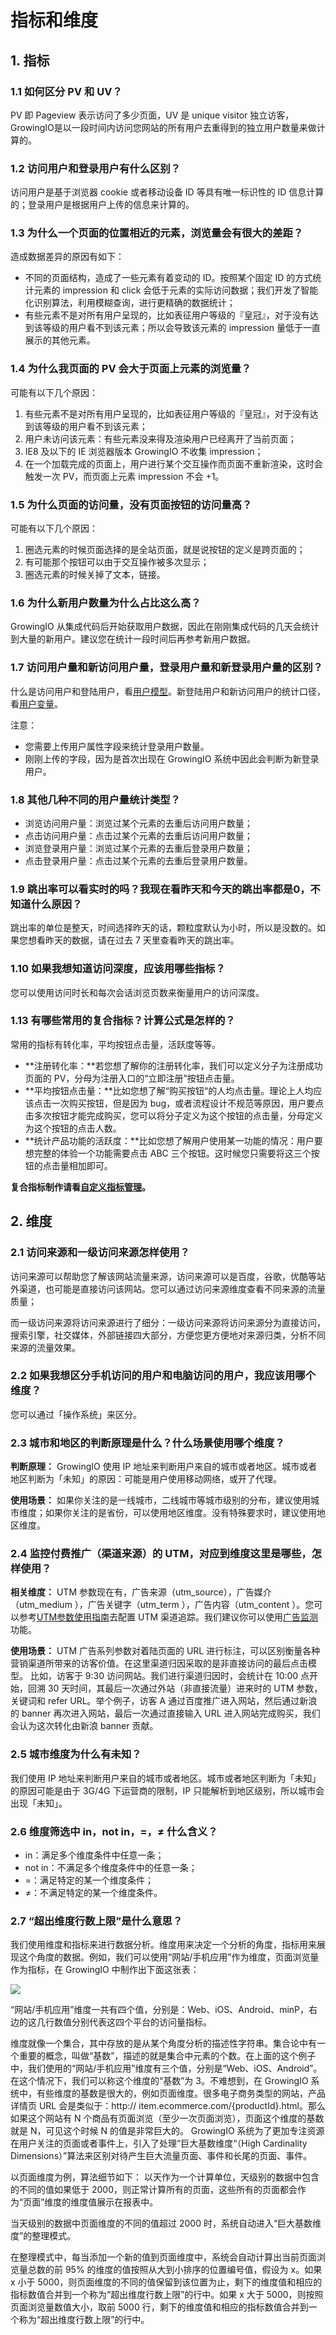 # 指标和维度

## 1. 指标 <a id="1"></a>

### 1.1 如何区分 PV 和 UV？ <a id="1&#x5982;&#x4F55;&#x533A;&#x5206;-pv-&#x548C;-uv&#xFF1F;"></a>

PV 即 Pageview 表示访问了多少页面，UV 是 unique visitor 独立访客，GrowingIO是以一段时间内访问您网站的所有用户去重得到的独立用户数量来做计算的。

### 1.2 访问用户和登录用户有什么区别？ <a id="2&#x8BBF;&#x95EE;&#x7528;&#x6237;&#x548C;&#x767B;&#x5F55;&#x7528;&#x6237;&#x6709;&#x4EC0;&#x4E48;&#x533A;&#x522B;&#xFF1F;"></a>

访问用户是基于浏览器 cookie 或者移动设备 ID 等具有唯一标识性的 ID 信息计算的；登录用户是根据用户上传的信息来计算的。

### 1.3 为什么一个页面的位置相近的元素，浏览量会有很大的差距？ <a id="4&#x4E3A;&#x4EC0;&#x4E48;&#x4E00;&#x4E2A;&#x9875;&#x9762;&#x7684;&#x4F4D;&#x7F6E;&#x76F8;&#x8FD1;&#x7684;&#x5143;&#x7D20;&#xFF0C;&#x6D4F;&#x89C8;&#x91CF;&#x4F1A;&#x6709;&#x5F88;&#x5927;&#x7684;&#x5DEE;&#x8DDD;&#xFF1F;"></a>

造成数据差异的原因有如下：

* 不同的页面结构，造成了一些元素有着变动的 ID。按照某个固定 ID 的方式统计元素的 impression 和 click 会低于元素的实际访问数据；我们开发了智能化识别算法，利用模糊查询，进行更精确的数据统计；
* 有些元素不是对所有用户呈现的，比如表征用户等级的『皇冠』，对于没有达到该等级的用户看不到该元素；所以会导致该元素的 impression 量低于一直展示的其他元素。

### 1.4 为什么我页面的 PV 会大于页面上元素的浏览量？ <a id="5&#x4E3A;&#x4EC0;&#x4E48;&#x6211;&#x9875;&#x9762;&#x7684;-pv-&#x4F1A;&#x5927;&#x4E8E;&#x9875;&#x9762;&#x4E0A;&#x5143;&#x7D20;&#x7684;&#x6D4F;&#x89C8;&#x91CF;&#xFF1F;"></a>

可能有以下几个原因：

1. 有些元素不是对所有用户呈现的，比如表征用户等级的『皇冠』，对于没有达到该等级的用户看不到该元素；
2. 用户未访问该元素：有些元素没来得及渲染用户已经离开了当前页面；
3. IE8 及以下的 IE 浏览器版本 GrowingIO 不收集 impression；
4. 在一个加载完成的页面上，用户进行某个交互操作而页面不重新渲染，这时会触发一次 PV，而页面上元素 impression 不会 +1。

### 1.5 为什么页面的访问量，没有页面按钮的访问量高？ <a id="6&#x4E3A;&#x4EC0;&#x4E48;&#x9875;&#x9762;&#x7684;&#x8BBF;&#x95EE;&#x91CF;&#xFF0C;&#x6CA1;&#x6709;&#x9875;&#x9762;&#x6309;&#x94AE;&#x7684;&#x8BBF;&#x95EE;&#x91CF;&#x9AD8;&#xFF1F;"></a>

可能有以下几个原因：

1. 圈选元素的时候页面选择的是全站页面，就是说按钮的定义是跨页面的；
2. 有可能那个按钮可以由于交互操作被多次显示；
3. 圈选元素的时候关掉了文本，链接。

### 1.6 为什么新用户数量为什么占比这么高？ <a id="7&#x4E3A;&#x4EC0;&#x4E48;&#x65B0;&#x7528;&#x6237;&#x6570;&#x91CF;&#x4E3A;&#x4EC0;&#x4E48;&#x5360;&#x6BD4;&#x8FD9;&#x4E48;&#x9AD8;&#xFF1F;"></a>

GrowingIO 从集成代码后开始获取用户数据，因此在刚刚集成代码的几天会统计到大量的新用户。建议您在统计一段时间后再参考新用户数据。

### 1.7 访问用户量和新访问用户量，登录用户量和新登录用户量的区别？ <a id="8&#x8BBF;&#x95EE;&#x7528;&#x6237;&#x91CF;&#x548C;&#x65B0;&#x8BBF;&#x95EE;&#x7528;&#x6237;&#x91CF;&#xFF0C;&#x767B;&#x5F55;&#x7528;&#x6237;&#x91CF;&#x548C;&#x65B0;&#x767B;&#x5F55;&#x7528;&#x6237;&#x91CF;&#x7684;&#x533A;&#x522B;&#xFF1F;"></a>

什么是访问用户和登陆用户，看[用户模型](../introduction/datamodel/usermodel/)。新登陆用户和新访问用户的统计口径，看[用户变量](../introduction/data-definition/uservar/)。

注意：

* 您需要上传用户属性字段来统计登录用户数量。
* 刚刚上传的字段，因为是首次出现在 GrowingIO 系统中因此会判断为新登录用户。

### 1.8 其他几种不同的用户量统计类型？ <a id="9&#x5176;&#x4ED6;&#x51E0;&#x79CD;&#x4E0D;&#x540C;&#x7684;&#x7528;&#x6237;&#x91CF;&#x7EDF;&#x8BA1;&#x7C7B;&#x578B;&#xFF1F;"></a>

* 浏览访问用户量：浏览过某个元素的去重后访问用户数量；
* 点击访问用户量：点击过某个元素的去重后访问用户数量；
* 浏览登录用户量：浏览过某个元素的去重后登录用户数量；
* 点击登录用户量：点击过某个元素的去重后登录用户数量。

### 1.9 跳出率可以看实时的吗？我现在看昨天和今天的跳出率都是0，不知道什么原因？ <a id="11&#x8DF3;&#x51FA;&#x7387;&#x53EF;&#x4EE5;&#x770B;&#x5B9E;&#x65F6;&#x7684;&#x5417;&#xFF1F;&#x6211;&#x73B0;&#x5728;&#x770B;&#x6628;&#x5929;&#x548C;&#x4ECA;&#x5929;&#x7684;&#x8DF3;&#x51FA;&#x7387;&#x90FD;&#x662F;0&#xFF0C;&#x4E0D;&#x77E5;&#x9053;&#x4EC0;&#x4E48;&#x539F;&#x56E0;&#xFF1F;"></a>

跳出率的单位是整天，时间选择昨天的话，颗粒度默认为小时，所以是没数的。如果您想看昨天的数据，请在过去 7 天里查看昨天的跳出率。

### 1.10 如果我想知道访问深度，应该用哪些指标？ <a id="12&#x5982;&#x679C;&#x6211;&#x60F3;&#x77E5;&#x9053;&#x8BBF;&#x95EE;&#x6DF1;&#x5EA6;&#xFF0C;&#x5E94;&#x8BE5;&#x7528;&#x54EA;&#x4E9B;&#x6307;&#x6807;&#xFF1F;"></a>

您可以使用访问时长和每次会话浏览页数来衡量用户的访问深度。

### 1.13 有哪些常用的复合指标？计算公式是怎样的？ <a id="13&#x6709;&#x54EA;&#x4E9B;&#x5E38;&#x7528;&#x7684;&#x590D;&#x5408;&#x6307;&#x6807;&#xFF1F;&#x8BA1;&#x7B97;&#x516C;&#x5F0F;&#x662F;&#x600E;&#x6837;&#x7684;&#xFF1F;"></a>

常用的指标有转化率，平均按钮点击量，活跃度等等。

* **注册转化率：**若您想了解你的注册转化率，我们可以定义分子为注册成功页面的 PV，分母为注册入口的“立即注册”按钮点击量。
* **平均按钮点击量：**比如您想了解“购买按钮“的人均点击量。理论上人均应该点击一次购买按钮，但是因为 bug，或者流程设计不规范等原因，用户要点击多次按钮才能完成购买，您可以将分子定义为这个按钮的点击量，分母定义为这个按钮的点击人数。
* **统计产品功能的活跃度：**比如您想了解用户使用某一功能的情况：用户要想完整的体验一个功能需要点击 ABC 三个按钮。这时候您只需要将这三个按钮的点击量相加即可。

**复合指标制作请看**[**自定义指标管理**]()**。**

## 2. 维度 <a id="2"></a>

### 2.1 访问来源和一级访问来源怎样使用？ <a id="1&#x8BBF;&#x95EE;&#x6765;&#x6E90;&#x548C;&#x4E00;&#x7EA7;&#x8BBF;&#x95EE;&#x6765;&#x6E90;&#x600E;&#x6837;&#x4F7F;&#x7528;&#xFF1F;"></a>

​访问来源可以帮助您了解该网站流量来源，访问来源可以是百度，谷歌，优酷等站外渠道，也可能是直接访问该网站。您可以通过访问来源维度查看不同来源的流量质量；

而一级访问来源将访问来源进行了细分：一级访问来源将访问来源分为直接访问，搜索引擎，社交媒体，外部链接四大部分，方便您更方便地对来源归类，分析不同来源的流量效果。

### 2.2 如果我想区分手机访问的用户和电脑访问的用户，我应该用哪个维度？ <a id="2&#x5982;&#x679C;&#x6211;&#x60F3;&#x533A;&#x5206;&#x624B;&#x673A;&#x8BBF;&#x95EE;&#x7684;&#x7528;&#x6237;&#x548C;&#x7535;&#x8111;&#x8BBF;&#x95EE;&#x7684;&#x7528;&#x6237;&#xFF0C;&#x6211;&#x5E94;&#x8BE5;&#x7528;&#x54EA;&#x4E2A;&#x7EF4;&#x5EA6;&#xFF1F;"></a>

您可以通过「操作系统」来区分。

### 2.3 城市和地区的判断原理是什么？什么场景使用哪个维度？ <a id="3&#x57CE;&#x5E02;&#x548C;&#x5730;&#x533A;&#x7684;&#x5224;&#x65AD;&#x539F;&#x7406;&#x662F;&#x4EC0;&#x4E48;&#xFF1F;&#x4EC0;&#x4E48;&#x573A;&#x666F;&#x4F7F;&#x7528;&#x54EA;&#x4E2A;&#x7EF4;&#x5EA6;&#xFF1F;"></a>

**判断原理：** GrowingIO 使用 IP 地址来判断用户来自的城市或者地区。城市或者地区判断为「未知」的原因：可能是用户使用移动网络，或开了代理。

**使用场景：** 如果你关注的是一线城市，二线城市等城市级别的分布，建议使用城市维度；如果你关注的是省份，可以使用地区维度。没有特殊要求时，建议使用地区维度。

### 2.4 监控付费推广（渠道来源）的 UTM，对应到维度这里是哪些，怎样使用？ <a id="4&#x76D1;&#x63A7;&#x4ED8;&#x8D39;&#x63A8;&#x5E7F;&#xFF08;&#x6E20;&#x9053;&#x6765;&#x6E90;&#xFF09;&#x7684;utm&#xFF0C;&#x5BF9;&#x5E94;&#x5230;&#x7EF4;&#x5EA6;&#x8FD9;&#x91CC;&#x662F;&#x54EA;&#x4E9B;&#xFF0C;&#x600E;&#x6837;&#x4F7F;&#x7528;&#xFF1F;"></a>

**相关维度：** UTM 参数现在有，广告来源（utm\_source），广告媒介（utm\_medium ），广告关键字（utm\_term ），广告内容（utm\_content ）。您可以参考[UTM参数使用指南]()去配置 UTM 渠道追踪。我们建议你可以使用[广告监测]()功能。

**使用场景：** UTM 广告系列参数对着陆页面的 URL 进行标注，可以区别衡量各种营销渠道所带来的访客价值。在这里渠道归因采取的是非直接访问的最后点击模型。 比如，访客于 9:30 访问网站。我们进行渠道归因时，会统计在 10:00 点开始，回溯 30 天时间，其最后一次通过外站（非直接流量）进来时的 UTM 参数，关键词和 refer URL。举个例子，访客 A 通过百度推广进入网站，然后通过新浪的 banner 再次进入网站，最后一次通过直接输入 URL 进入网站完成购买，我们会认为这次转化由新浪 banner 贡献。

### 2.5 城市维度为什么有未知？ <a id="5&#x57CE;&#x5E02;&#x7EF4;&#x5EA6;&#x4E3A;&#x4EC0;&#x4E48;&#x6709;&#x672A;&#x77E5;&#xFF1F;"></a>

我们使用 IP 地址来判断用户来自的城市或者地区。城市或者地区判断为「未知」的原因可能是由于 3G/4G 下运营商的限制，IP 只能解析到地区级别，所以城市会出现「未知」。

### 2.6 维度筛选中 in，not in，=，≠ 什么含义？ <a id="6&#x7EF4;&#x5EA6;&#x7B5B;&#x9009;&#x4E2D;-in&#xFF0C;not-in&#xFF0C;&#xFF0C;&#x2260;-&#x4EC0;&#x4E48;&#x542B;&#x4E49;&#xFF1F;"></a>

* in：满足多个维度条件中任意一条；
* not in：不满足多个维度条件中的任意一条；
* =：满足特定的某一个维度条件；
* ≠：不满足特定的某一个维度条件。

### 2.7 “超出维度行数上限”是什么意思？ <a id="27-chao-chu-wei-du-hang-shu-shang-xian-shi-shi-mo-yi-si"></a>

我们使用维度和指标来进行数据分析。维度用来决定一个分析的角度，指标用来展现这个角度的数据。例如，我们可以使用“网站/手机应用”作为维度，页面浏览量作为指标，在 GrowingIO 中制作出下面这张表：

![](http://growing.cn-bj.ufileos.com/ccc1.png)

“网站/手机应用”维度一共有四个值，分别是：Web、iOS、Android、minP，右边的这几行数值分别代表这四个平台的访问量指标。

维度就像一个集合，其中存放的是从某个角度分析的描述性字符串。集合论中有一个重要的概念，叫做“基数”，描述的就是集合中元素的个数。在上面的这个例子中，我们使用的“网站/手机应用”维度有三个值，分别是“Web、iOS、Android”。在这个情况下，我们可以称这个维度的“基数”为 3。不难想到，在 GrowingIO 系统中，有些维度的基数是很大的，例如页面维度。很多电子商务类型的网站，产品详情页 URL 会是类似于：http:// item.ecommerce.com/{productId}.html。那么如果这个网站有 N 个商品有页面浏览（至少一次页面浏览），页面这个维度的基数就是 N，可见这个时候 N 的值是非常巨大的。 GrowingIO 系统为了更加专注资源在用户关注的页面或者事件上，引入了处理“巨大基数维度“（High Cardinality Dimensions）”算法来区别对待产生巨大流量页面、事件和长尾的页面、事件。

以页面维度为例，算法细节如下： 以天作为一个计算单位，天级别的数据中包含的不同的值如果低于 2000，则正常计算所有的页面，这些所有的页面都会作为“页面”维度的维度值展示在报表中。

当天级别的数据中页面维度的不同的值超过 2000 时，系统自动进入“巨大基数维度”的整理模式。

在整理模式中，每当添加一个新的值到页面维度中，系统会自动计算出当前页面浏览量总数的前 95% 的维度的值按照从大到小排序的位置编号值，假设为 x。如果 x 小于 5000，则页面维度的不同的值保留到该位置为止，剩下的维度值和相应的指标数值合并到一个称为“超出维度行数上限”的行中。如果 x 大于 5000，则按照页面浏览量数值大小，取前 5000 行，剩下的维度值和相应的指标数值合并到一个称为“超出维度行数上限”的行中。


